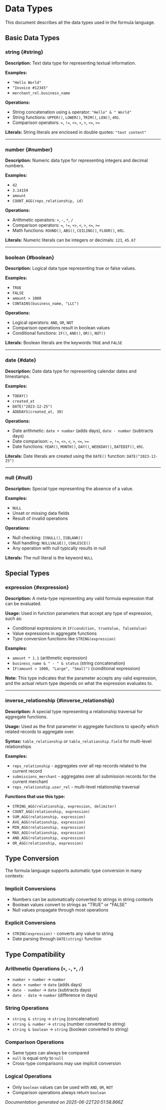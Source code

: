 # Data Types

This document describes all the data types used in the formula language.

## Basic Data Types

### string {#string}
**Description:** Text data type for representing textual information.

**Examples:**
- `"Hello World"`
- `"Invoice #12345"`
- `merchant_rel.business_name`

**Operations:**
- String concatenation using `&` operator: `"Hello" & " World"`
- String functions: `UPPER()`, `LOWER()`, `TRIM()`, `LEN()`, etc.
- Comparison operators: `=`, `!=`, `<>`, `<`, `>`, `<=`, `>=`

**Literals:**
String literals are enclosed in double quotes: `"text content"`

---

### number {#number}
**Description:** Numeric data type for representing integers and decimal numbers.

**Examples:**
- `42`
- `3.14159`
- `amount`
- `COUNT_AGG(reps_relationship, id)`

**Operations:**
- Arithmetic operators: `+`, `-`, `*`, `/`
- Comparison operators: `=`, `!=`, `<>`, `<`, `>`, `<=`, `>=`
- Math functions: `ROUND()`, `ABS()`, `CEILING()`, `FLOOR()`, etc.

**Literals:**
Numeric literals can be integers or decimals: `123`, `45.67`

---

### boolean {#boolean}
**Description:** Logical data type representing true or false values.

**Examples:**
- `TRUE`
- `FALSE`
- `amount > 1000`
- `CONTAINS(business_name, "LLC")`

**Operations:**
- Logical operators: `AND`, `OR`, `NOT`
- Comparison operations result in boolean values
- Conditional functions: `IF()`, `AND()`, `OR()`, `NOT()`

**Literals:**
Boolean literals are the keywords `TRUE` and `FALSE`

---

### date {#date}
**Description:** Date data type for representing calendar dates and timestamps.

**Examples:**
- `TODAY()`
- `created_at`
- `DATE("2023-12-25")`
- `ADDDAYS(created_at, 30)`

**Operations:**
- Date arithmetic: `date + number` (adds days), `date - number` (subtracts days)
- Date comparison: `=`, `!=`, `<>`, `<`, `>`, `<=`, `>=`
- Date functions: `YEAR()`, `MONTH()`, `DAY()`, `WEEKDAY()`, `DATEDIF()`, etc.

**Literals:**
Date literals are created using the `DATE()` function: `DATE("2023-12-25")`

---

### null {#null}
**Description:** Special type representing the absence of a value.

**Examples:**
- `NULL`
- Unset or missing data fields
- Result of invalid operations

**Operations:**
- Null checking: `ISNULL()`, `ISBLANK()`
- Null handling: `NULLVALUE()`, `COALESCE()`
- Any operation with null typically results in null

**Literals:**
The null literal is the keyword `NULL`

## Special Types

### expression {#expression}
**Description:** A meta-type representing any valid formula expression that can be evaluated.

**Usage:** Used in function parameters that accept any type of expression, such as:
- Conditional expressions in `IF(condition, trueValue, falseValue)`
- Value expressions in aggregate functions
- Type conversion functions like `STRING(expression)`

**Examples:**
- `amount * 1.1` (arithmetic expression)
- `business_name & " - " & status` (string concatenation)
- `IF(amount > 1000, "Large", "Small")` (conditional expression)

**Note:** This type indicates that the parameter accepts any valid expression, and the actual return type depends on what the expression evaluates to.

---

### inverse_relationship {#inverse_relationship}
**Description:** A special type representing a relationship traversal for aggregate functions.

**Usage:** Used as the first parameter in aggregate functions to specify which related records to aggregate over.

**Syntax:** `table_relationship` or `table_relationship.field` for multi-level relationships

**Examples:**
- `reps_relationship` - aggregates over all rep records related to the current record
- `submissions_merchant` - aggregates over all submission records for the current merchant
- `reps_relationship.user_rel` - multi-level relationship traversal

**Functions that use this type:**
- `STRING_AGG(relationship, expression, delimiter)`
- `COUNT_AGG(relationship, expression)`
- `SUM_AGG(relationship, expression)`
- `AVG_AGG(relationship, expression)`
- `MIN_AGG(relationship, expression)`
- `MAX_AGG(relationship, expression)`
- `AND_AGG(relationship, expression)`
- `OR_AGG(relationship, expression)`

## Type Conversion

The formula language supports automatic type conversion in many contexts:

### Implicit Conversions
- Numbers can be automatically converted to strings in string contexts
- Boolean values convert to strings as "TRUE" or "FALSE"
- Null values propagate through most operations

### Explicit Conversions
- `STRING(expression)` - converts any value to string
- Date parsing through `DATE(string)` function

## Type Compatibility

### Arithmetic Operations (`+`, `-`, `*`, `/`)
- `number + number` → `number`
- `date + number` → `date` (adds days)
- `date - number` → `date` (subtracts days)
- `date - date` → `number` (difference in days)

### String Operations
- `string & string` → `string` (concatenation)
- `string & number` → `string` (number converted to string)
- `string & boolean` → `string` (boolean converted to string)

### Comparison Operations
- Same types can always be compared
- `null` is equal only to `null`
- Cross-type comparisons may use implicit conversion

### Logical Operations
- Only `boolean` values can be used with `AND`, `OR`, `NOT`
- Comparison operations always return `boolean`

*Documentation generated on 2025-06-22T20:51:58.866Z*
